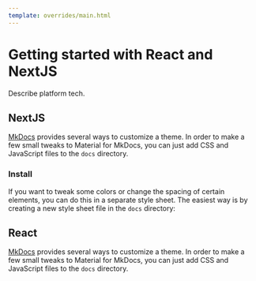 ```yaml
---
template: overrides/main.html
---
```


# Getting started with React and NextJS

Describe platform tech.

## NextJS

[MkDocs] provides several ways to customize a theme. In order to make a few
small tweaks to Material for MkDocs, you can just add CSS and JavaScript files to
the `docs` directory.

  [MkDocs]: https://www.mkdocs.org

### Install

If you want to tweak some colors or change the spacing of certain elements,
you can do this in a separate style sheet. The easiest way is by creating a
new style sheet file in the `docs` directory:


## React

[MkDocs] provides several ways to customize a theme. In order to make a few
small tweaks to Material for MkDocs, you can just add CSS and JavaScript files to
the `docs` directory.

  [MkDocs]: https://www.mkdocs.org

